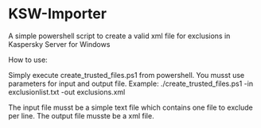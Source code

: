 # KSW-Importer
A simple powershell script to create a valid xml file for exclusions in Kaspersky Server for Windows

How to use:

Simply execute create_trusted_files.ps1 from powershell. You musst use parameters for input and output file.
Example: ./create_trusted_files.ps1 -in exclusionlist.txt -out exclusions.xml

The input file musst be a simple text file which contains one file to exclude per line.
The output file musste be a xml file.
